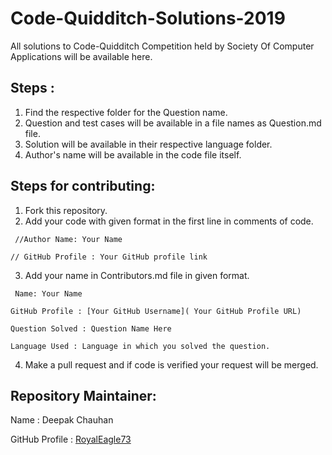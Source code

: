 # Code-Quidditch-Solutions-2019
All solutions to Code-Quidditch Competition held by Society Of Computer Applications will be available here.

## Steps :
1) Find the respective folder for the Question name.
2) Question and test cases will be available in a file names as Question.md file.
3) Solution will be available in their respective language folder.
4) Author's name will be available in the code file itself.

## Steps for contributing:
1) Fork this repository.
2) Add your code with given format in the first line in comments of code.

`
//Author Name: Your Name`

`// GitHub Profile : Your GitHub profile link`

3) Add your name in Contributors.md file in given format.

`
Name: Your Name`

`GitHub Profile : [Your GitHub Username]( Your GitHub Profile URL)`

`Question Solved : Question Name Here`

`Language Used : Language in which you solved the question.`

4) Make a pull request and if code is verified your request will be merged.

## Repository Maintainer:
Name : Deepak Chauhan

GitHub Profile : [RoyalEagle73](https://Github.com/RoyalEagle73)
